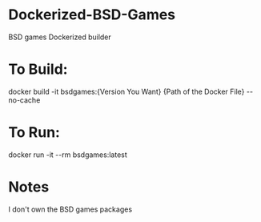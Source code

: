 # Dockerized-BSD-Games
BSD games Dockerized builder

# To Build:
docker build -it bsdgames:{Version You Want} {Path of the Docker File} --no-cache

# To Run:
docker run -it --rm bsdgames:latest

# Notes
I don't own the BSD games packages